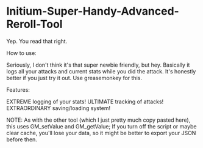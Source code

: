# Initium-Super-Handy-Advanced-Reroll-Tool
Yep. You read that right.

How to use:

Seriously, I don't think it's that super newbie friendly, but hey. Basically it logs all your attacks and current stats while you did the attack. It's honestly better if you just try it out. Use greasemonkey for this. 

Features:

EXTREME logging of your stats!
ULTIMATE tracking of attacks!
EXTRAORDINARY saving/loading system!

NOTE: As with the other tool (which I just pretty much copy pasted here), this uses GM_setValue and GM_getValue; If you turn off the script or maybe clear cache, you'll lose your data, so it might be better to export your JSON before then.